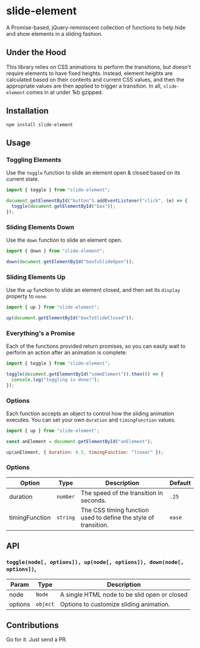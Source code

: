 # slide-element

A Promise-based, jQuery-reminiscent collection of functions to help hide and show elements in a sliding fashion.

## Under the Hood

This library relies on CSS animations to perform the transitions, but doesn't require elements to have fixed heights. Instead, element heights are calculated based on their contents and current CSS values, and then the appropriate values are then applied to trigger a transition. In all, `slide-element` comes in at under 1kb gzipped.

## Installation

`npm install slide-element`

## Usage

### Toggling Elements

Use the `toggle` function to slide an element open & closed based on its current state.

```js
import { toggle } from "slide-element";

document.getElementById("button").addEventListener("click", (e) => {
  toggle(document.getElementById("box"));
});
```

### Sliding Elements Down

Use the `down` function to slide an element open.

```js
import { down } from "slide-element";

down(document.getElementById("boxToSlideOpen"));
```

### Sliding Elements Up

Use the `up` function to slide an element closed, and then set its `display` property to `none`.

```js
import { up } from "slide-element";

up(document.getElementById("boxToSlideClosed"));
```

### Everything's a Promise

Each of the functions provided return promises, so you can easily wait to perform an action after an animation is complete:

```js
import { toggle } from "slide-element";

toggle(document.getElementById("someElement")).then(() => {
  console.log("toggling is done!");
});
```

### Options

Each function accepts an object to control how the sliding animation executes. You can set your own `duration` and `timingFunction` values.

```js
import { up } from "slide-element";

const anElement = document.getElementById("anElement");

up(anElement, { duration: 0.5, timingFunction: "linear" });
```

### Options

| Option         | Type     | Description                                                     | Default |
| -------------- | -------- | --------------------------------------------------------------- | ------- |
| duration       | `number` | The speed of the transition in seconds.                         | `.25`   |
| timingFunction | `string` | The CSS timing function used to define the style of transition. | `ease`  |

## API

### `toggle(node[, options]), up(node[, options]), down(node[, options])`,

| Param   | Type     | Description                                  |
| ------- | -------- | -------------------------------------------- |
| node    | `Node`   | A single HTML node to be slid open or closed |
| options | `object` | Options to customize sliding animation.      |

## Contributions

Go for it. Just send a PR.

